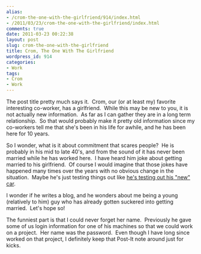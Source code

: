 ```yaml
---
alias:
- /crom-the-one-with-the-girlfriend/914/index.html
- /2011/03/23/crom-the-one-with-the-girlfriend/index.html
comments: true
date: 2011-03-23 00:22:38
layout: post
slug: crom-the-one-with-the-girlfriend
title: Crom, The One With The Girlfriend
wordpress_id: 914
categories:
- Work
tags:
- Crom
- Work
---
```


The post title pretty much says it.  Crom, our (or at least my) favorite interesting co-worker, has a girlfriend.  While this may be new to you, it is not actually new information.  As far as I can gather they are in a long term relationship.  So that would probably make it pretty old information since my co-workers tell me that she's been in his life for awhile, and he has been here for 10 years.

So I wonder, what is it about commitment that scares people?  He is probably in his mid to late 40's, and from the sound of it has never been married while he has worked here.  I have heard him joke about getting married to his girlfriend.  Of course I would imagine that those jokes have happened many times over the years with no obvious change in the situation.  Maybe he's just testing things out like [he's testing out his "new" car](http://www.goingthewongway.com/825/crom-the-one-without-license-plates/).

I wonder if he writes a blog, and he wonders about me being a young (relatively to him) guy who has already gotten suckered into getting married.  Let's hope so!

The funniest part is that I could never forget her name.  Previously he gave some of us login information for one of his machines so that we could work on a project.  Her name was the password.  Even though I have long since worked on that project, I definitely keep that Post-It note around just for kicks.
